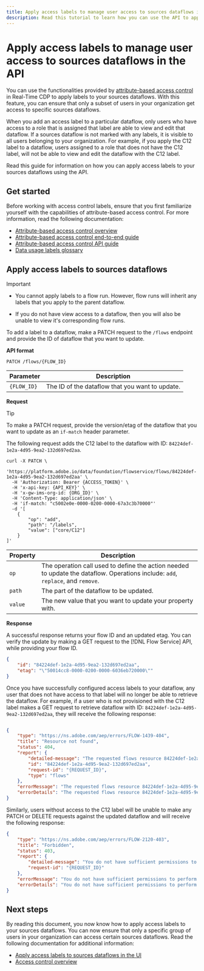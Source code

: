 ```yaml
---
title: Apply access labels to manage user access to sources dataflows in the API
description: Read this tutorial to learn how you can use the API to apply access labels and manage user access to your sources dataflows.
---
```

# Apply access labels to manage user access to sources dataflows in the API

You can use the functionalities provided by [attribute-based access control](../../../access-control/abac/overview.md) in Real-Time CDP to apply labels to your sources dataflows. With this feature, you can ensure that only a subset of users in your organization get access to specific sources dataflows.

When you add an access label to a particular dataflow, only users who have access to a role that is assigned that label are able to view and edit that dataflow. If a sources dataflow is not marked with any labels, it is visible to all users belonging to your organization. For example, if you apply the C12 label to a dataflow, users assigned to a role that does not have the C12 label, will not be able to view and edit the dataflow with the C12 label.

Read this guide for information on how you can apply access labels to your sources dataflows using the API.

## Get started

Before working with access control labels, ensure that you first familiarize yourself with the capabilities of attribute-based access control. For more information, read the following documentation:

* [Attribute-based access control overview](../../../access-control/abac/overview.md)
* [Attribute-based access control end-to-end guide](../../../access-control/abac/end-to-end-guide.md)
* [Attribute-based access control API guide](../../../access-control/abac/api/overview.md)
* [Data usage labels glossary](../../../data-governance/labels/reference.md)

## Apply access labels to sources dataflows

>[!IMPORTANT]
>
>* You cannot apply labels to a flow run. However, flow runs will inherit any labels that you apply to the parent dataflow.
>
>* If you do not have view access to a dataflow, then you will also be unable to view it's corresponding flow runs.

To add a label to a dataflow, make a PATCH request to the `/flows` endpoint and provide the ID of dataflow that you want to update.

**API format**

```http
PATCH /flows/{FLOW_ID}
```

| Parameter | Description |
| --- | --- |
| `{FLOW_ID}` | The ID of the dataflow that you want to update. |

**Request**

>[!TIP]
>
>To make a PATCH request, provide the version/etag of the dataflow that you want to update as an `if-match` header parameter.

The following request adds the C12 label to the dataflow with ID: `84224def-1e2a-4d95-9ea2-132d697ed2aa`.

```shell
curl -X PATCH \
  'https://platform.adobe.io/data/foundation/flowservice/flows/84224def-1e2a-4d95-9ea2-132d697ed2aa' \
  -H 'Authorization: Bearer {ACCESS_TOKEN}' \
  -H 'x-api-key: {API_KEY}' \
  -H 'x-gw-ims-org-id: {ORG_ID}' \
  -H 'Content-Type: application/json' \
  -H 'if-match: "c5002e0e-0000-0200-0000-67a3c3b70000"'
  -d '[
    {
        "op": "add",
        "path": "/labels",
        "value": ["core/C12"]
    }
]'
```

| Property | Description |
| --- | --- |
| `op` | The operation call used to define the action needed to update the dataflow. Operations include: `add`, `replace`, and `remove`. |
| `path` | The part of the dataflow to be updated. |
| `value` | The new value that you want to update your property with. |



**Response**

A successful response returns your flow ID and an updated etag. You can verify the update by making a GET request to the [!DNL Flow Service] API, while providing your flow ID.

```json
{
    "id": "84224def-1e2a-4d95-9ea2-132d697ed2aa",
    "etag": "\"50014cc8-0000-0200-0000-6036eb720000\""
}
```

Once you have successfully configured access labels to your dataflow, any user that does not have access to that label will no longer be able to retrieve the dataflow. For example, if a user who is not provisioned with the C12 label makes a GET request to retrieve dataflow with ID: `84224def-1e2a-4d95-9ea2-132d697ed2aa`, they will receive the following response:

```json

{
    "type": "https://ns.adobe.com/aep/errors/FLOW-1439-404",
    "title": "Resource not found",
    "status": 404,
    "report": {
        "detailed-message": "The requested flows resource 84224def-1e2a-4d95-9ea2-132d697ed2aa is not found. Verify the resource ID before trying again.",
        "id": "84224def-1e2a-4d95-9ea2-132d697ed2aa",
        "request-id": "{REQUEST_ID}",
        "type": "flows"
    },
    "errorMessage": "The requested flows resource 84224def-1e2a-4d95-9ea2-132d697ed2aa is not found. Verify the resource ID before trying again.",
    "errorDetails": "The requested flows resource 84224def-1e2a-4d95-9ea2-132d697ed2aa is not found. Verify the resource ID before trying again."
}
```

Similarly, users without access to the C12 label will be unable to make any PATCH or DELETE requests against the updated dataflow and will receive the following response:

```json
{
    "type": "https://ns.adobe.com/aep/errors/FLOW-2120-403",
    "title": "Forbidden",
    "status": 403,
    "report": {
        "detailed-message": "You do not have sufficient permissions to perform the operation. Please contact your administrator to resolve permissions and try again.",
        "request-id": "{REQUEST_ID}"
    },
    "errorMessage": "You do not have sufficient permissions to perform the operation. Please contact your administrator to resolve permissions and try again.",
    "errorDetails": "You do not have sufficient permissions to perform the operation. Please contact your administrator to resolve permissions and try again."
}
```

## Next steps

By reading this document, you now know how to apply access labels to your sources dataflows. You can now ensure that only a specific group of users in your organization can access certain sources dataflows. Read the following documentation for additional information:

* [Apply access labels to sources dataflows in the UI](../ui/labels.md)
* [Access control overview](../../../access-control/home.md)